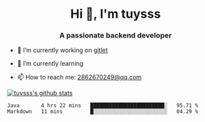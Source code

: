 <h1 align="center">Hi 👋, I'm tuysss</h1>
<h3 align="center">A passionate backend developer </h3>

- 🔭 I’m currently working on [gitlet](https://github.com/tuysss/cs61b-sp21)

- 🌱 I’m currently learning 
    
- 📫 How to reach me: 2862670249@qq.com

[![tuysss's github stats](https://github-readme-stats.vercel.app/api?username=tuysss)](https://github.com/tuysss/github-readme-stats)

<!--START_SECTION:waka-->

```text
Java       4 hrs 22 mins   ████████████████████████░   95.71 %
Markdown   11 mins         █░░░░░░░░░░░░░░░░░░░░░░░░   04.29 %
```

<!--END_SECTION:waka-->
